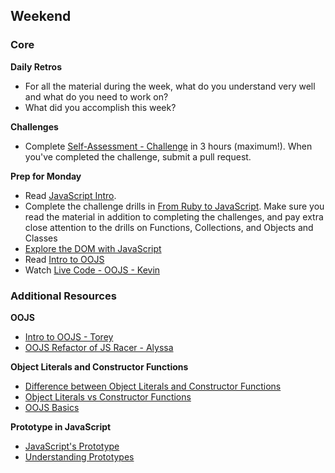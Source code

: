 ## Weekend

### Core

**Daily Retros**

- For all the material during the week, what do you understand very well and what do you need to work on?
- What did you accomplish this week?

**Challenges**

- Complete [Self-Assessment - Challenge](../../../../tree/master/crud-and-rest-checkpoint-challenge) in 3 hours
  (maximum!). When you've completed the challenge, submit a pull request.

**Prep for Monday**

- Read [JavaScript Intro](../tree/master/readings/javascript-intro.md).
- Complete the challenge drills in [From Ruby to JavaScript](../../../../tree/master/javascript-from-ruby-challenge). Make sure you read the material in addition to completing the challenges, and pay extra close attention to the drills on Functions, Collections, and Objects and Classes
- [Explore the DOM with JavaScript](../../../../tree/master/the-dom-challenge)
- Read [Intro to OOJS](../tree/master/resources/alycit_e6f5f20ced9b42a64f5a.md)
- Watch [Live Code - OOJS - Kevin](https://talks.devbootcamp.com/oojs-zoo-example)

### Additional Resources

**OOJS**

- [Intro to OOJS - Torey](https://talks.devbootcamp.com/oojs-for-coyotes)
- [OOJS Refactor of JS Racer - Alyssa](https://talks.devbootcamp.com/mvc-oojs-racer-live-code)

**Object Literals and Constructor Functions**

- [Difference between Object Literals and Constructor Functions](http://blog.kevinchisholm.com/javascript/difference-between-object-literal-and-instance-object/)
- [Object Literals vs Constructor Functions](http://stackoverflow.com/questions/4859800/should-i-be-using-object-literals-or-constructor-functions)
- [OOJS Basics](http://code.tutsplus.com/tutorials/the-basics-of-object-oriented-javascript--net-7670)

**Prototype in JavaScript**

- [JavaScript's Prototype](http://javascriptissexy.com/javascript-prototype-in-plain-detailed-language/)
- [Understanding Prototypes](https://javascriptweblog.wordpress.com/2010/06/07/understanding-javascript-prototypes/)
